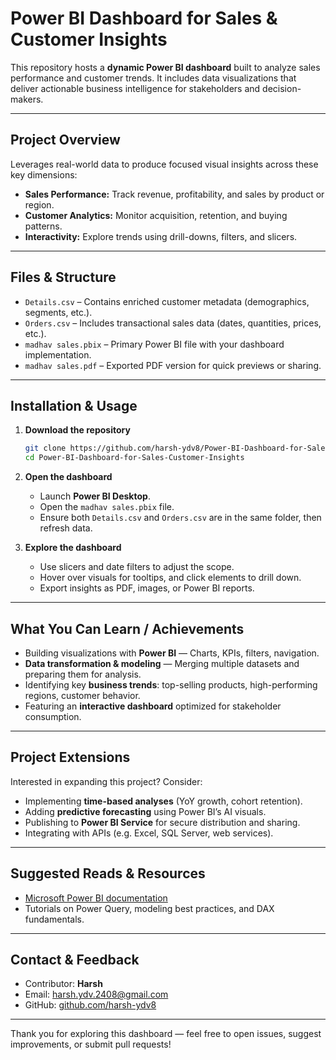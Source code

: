 # Power BI Dashboard for Sales & Customer Insights

This repository hosts a **dynamic Power BI dashboard** built to analyze sales performance and customer trends. It includes data visualizations that deliver actionable business intelligence for stakeholders and decision-makers.

---

## Project Overview

Leverages real-world data to produce focused visual insights across these key dimensions:

- **Sales Performance:** Track revenue, profitability, and sales by product or region.
- **Customer Analytics:** Monitor acquisition, retention, and buying patterns.
- **Interactivity:** Explore trends using drill-downs, filters, and slicers.

---

## Files & Structure

- `Details.csv` – Contains enriched customer metadata (demographics, segments, etc.).
- `Orders.csv` – Includes transactional sales data (dates, quantities, prices, etc.).
- `madhav sales.pbix` – Primary Power BI file with your dashboard implementation.
- `madhav sales.pdf` – Exported PDF version for quick previews or sharing.

---

## Installation & Usage

1. **Download the repository**
   ```bash
   git clone https://github.com/harsh-ydv8/Power-BI-Dashboard-for-Sales-Customer-Insights.git
   cd Power-BI-Dashboard-for-Sales-Customer-Insights
   ```

2. **Open the dashboard**
   - Launch **Power BI Desktop**.
   - Open the `madhav sales.pbix` file.
   - Ensure both `Details.csv` and `Orders.csv` are in the same folder, then refresh data.

3. **Explore the dashboard**
   - Use slicers and date filters to adjust the scope.
   - Hover over visuals for tooltips, and click elements to drill down.
   - Export insights as PDF, images, or Power BI reports.

---

## What You Can Learn / Achievements

- Building visualizations with **Power BI** — Charts, KPIs, filters, navigation.
- **Data transformation & modeling** — Merging multiple datasets and preparing them for analysis.
- Identifying key **business trends**: top-selling products, high-performing regions, customer behavior.
- Featuring an **interactive dashboard** optimized for stakeholder consumption.

---

## Project Extensions

Interested in expanding this project? Consider:

- Implementing **time-based analyses** (YoY growth, cohort retention).
- Adding **predictive forecasting** using Power BI’s AI visuals.
- Publishing to **Power BI Service** for secure distribution and sharing.
- Integrating with APIs (e.g. Excel, SQL Server, web services).

---

## Suggested Reads & Resources

- [Microsoft Power BI documentation](https://docs.microsoft.com/power-bi)
- Tutorials on Power Query, modeling best practices, and DAX fundamentals.

---

## Contact & Feedback

- Contributor: **Harsh**
- Email: [harsh.ydv.2408@gmail.com](mailto:harsh.ydv.2408@gmail.com)
- GitHub: [github.com/harsh-ydv8](https://github.com/harsh-ydv8)

---

Thank you for exploring this dashboard — feel free to open issues, suggest improvements, or submit pull requests!
```
